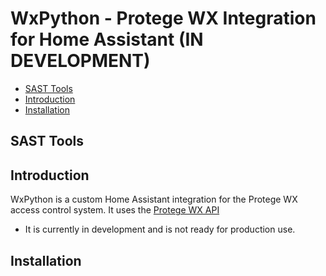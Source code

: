 # WxPython - Protege WX Integration for Home Assistant (IN DEVELOPMENT)
* [SAST Tools](#sast-tools)
* [Introduction](#introduction)
* [Installation](#installation)

## SAST Tools

## Introduction
WxPython is a custom Home Assistant integration for the Protege WX access control system. It uses the [Protege WX API](https://my.ict.co/wxdllapidocs/Topics/Software%20Manuals/Appliance-Client%20Application/AC%20API%20Spec/Home%20Page.htm)
* It is currently in development and is not ready for production use.

## Installation
